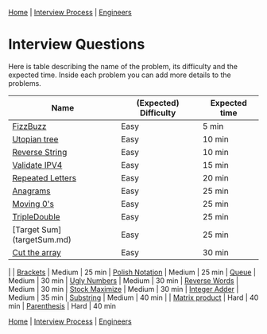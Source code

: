 [Home](../../../README.md) |
[Interview Process](../../README.md) |
[Engineers](../README.md)

# Interview Questions

Here is table describing the name of the problem, its difficulty and the expected time. Inside each problem you can add more details to the problems.

| Name                                  | (Expected) Difficulty | Expected time
| ----                                  | --------------------- | -------------
| [FizzBuzz](fizzbuzz.md)               | Easy                  | 5 min
| [Utopian tree](utopianTree.md)        | Easy                  | 10 min
| [Reverse String](reverseString.md)    | Easy                  | 10 min
| [Validate IPV4](ipv4.md)              | Easy                  | 15 min
| [Repeated Letters](repLetters.md)     | Easy                  | 20 min
| [Anagrams](anagrams.md)               | Easy                  | 25 min
| [Moving 0's](moving0s.md)             | Easy                  | 25 min
| [TripleDouble](tripleDouble.md)       | Easy                  | 25 min
| [Target Sum] (targetSum.md)           | Easy                  | 25 min
| [Cut the array](cutTheArray.md)       | Easy                  | 30 min
|
| [Brackets](brackets.md)               | Medium                | 25 min
| [Polish Notation](polishNotation.md)  | Medium                | 25 min
| [Queue](queue.md)                     | Medium                | 30 min
| [Ugly Numbers](uglyNumbers.md)        | Medium                | 30 min
| [Reverse Words](reverseWords.md)      | Medium                | 30 min
| [Stock Maximize](stockMaximize.md)    | Medium                | 30 min
| [Integer Adder](intAdder.md)          | Medium                | 35 min
| [Substring](substring.md)             | Medium                | 40 min
|
| [Matrix product](matrixProduct.md)    | Hard                  | 40 min
| [Parenthesis](parenthesis.md)         | Hard                  | 40 min

[Home](../../../README.md) |
[Interview Process](../../README.md) |
[Engineers](../README.md)
